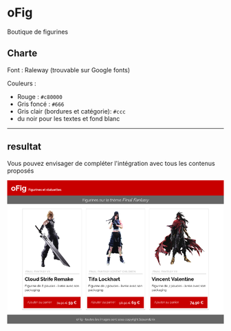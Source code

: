 # oFig

Boutique de figurines

## Charte

Font : Raleway (trouvable sur Google fonts)

Couleurs :
- Rouge : `#c80000`
- Gris foncé : `#666`
- Gris clair (bordures et catégorie): `#ccc`
- du noir pour les textes et fond blanc

---

## resultat

Vous pouvez envisager de compléter l'intégration avec tous les contenus proposés

![resultat](ressources/resultat.png)